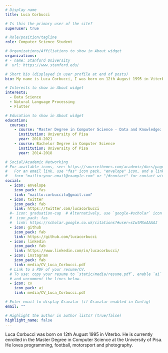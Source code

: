```yaml
---
# Display name
title: Luca Corbucci

# Is this the primary user of the site?
superuser: true

# Role/position/tagline
role: Computer Science Student

# Organizations/Affiliations to show in About widget
organizations:
# - name: Stanford University
#  url: https://www.stanford.edu/

# Short bio (displayed in user profile at end of posts)
bio: My name is Luca Corbucci, I was born on 12th August 1995 in Viterbo. I'm currently enrolled in the Master Degree in Computer Science at the University of Pisa

# Interests to show in About widget
interests:
  - Data Science
  - Natural Language Processing
  - Flutter

# Education to show in About widget
education:
  courses:
    - course: "Master Degree in Computer Science - Data and Knowledge: Science and Technologies curriculum"
      institution: University of Pisa
      year: 2018-2021
    - course: Bachelor Degree in Computer Science
      institution: University of Pisa
      year: 2014-2018

# Social/Academic Networking
# For available icons, see: https://sourcethemes.com/academic/docs/page-builder/#icons
#   For an email link, use "fas" icon pack, "envelope" icon, and a link in the
#   form "mailto:your-email@example.com" or "/#contact" for contact widget.
social:
  - icon: envelope
    icon_pack: fas
    link: "mailto:corbuccilu@gmail.com"
  - icon: twitter
    icon_pack: fab
    link: https://twitter.com/lucacorbucci
  #- icon: graduation-cap  # Alternatively, use `google-#scholar` icon from `ai` icon pack
  #  icon_pack: fas
  #  link: https://scholar.google.co.uk/citations?#user=sIwtMXoAAAAJ
  - icon: github
    icon_pack: fab
    link: https://github.com/lucacorbucci
  - icon: linkedin
    icon_pack: fab
    link: https://www.linkedin.com/in/lucacorbucci/
  - icon: instagram
    icon_pack: fab
    link: media/CV_Luca_Corbucci.pdf
  # Link to a PDF of your resume/CV.
  # To use: copy your resume to `static/media/resume.pdf`, enable `ai` icons in `params.toml`,
  # and uncomment the lines below.
  - icon: cv
    icon_pack: ai
    link: media/CV_Luca_Corbucci.pdf

# Enter email to display Gravatar (if Gravatar enabled in Config)
email: ""

# Highlight the author in author lists? (true/false)
highlight_name: false
---
```


Luca Corbucci was born on 12th August 1995 in Viterbo.
He is currently enrolled in the Master Degree in Computer Science at the University of Pisa.
He loves programming, football, motorsport and photography.

<!---{{< icon name="download" pack="fas" >}} Download my {{< staticref "media/demo_resume.pdf" "newtab" >}}resumé{{< /staticref >}}--->
